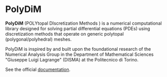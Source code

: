 # PolyDiM

**PolyDiM** (POLYtopal DIscretization Methods ) is a numerical computational library designed for solving partial differential equations (PDEs) using discretization methods that operate on generic polytopal (polygonal/polyhedral) meshes.

PolyDiM is inspired by and built upon the foundational research of the Numerical Analysis Group in the Department of Mathematical Sciences "Giuseppe Luigi Lagrange" (DISMA) at the Politecnico di Torino.

See the official [documentation](https://polydim.it/).
